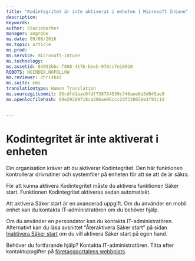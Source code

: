 ```yaml
---
title: "Kodintegritet är inte aktiverat i enheten | Microsoft Intune"
description: 
keywords: 
author: Staciebarker
manager: angrobe
ms.date: 09/08/2016
ms.topic: article
ms.prod: 
ms.service: microsoft-intune
ms.technology: 
ms.assetid: 84892bbc-f888-417b-bbeb-978cc7e10028
ROBOTS: NOINDEX,NOFOLLOW
ms.reviewer: chrisbal
ms.suite: ems
translationtype: Human Translation
ms.sourcegitcommit: 85cdfd1aac6fdf738754539c746aee8e5d045ae9
ms.openlocfilehash: 60e29209718ca206ae96ccc2df330650e2f93c1d


---
```



# Kodintegritet är inte aktiverat i enheten

Din organisation kräver att du aktiverar Kodintegritet. Den här funktionen kontrollerar drivrutiner och systemfiler på enheten för att se att de är säkra.

För att kunna aktivera Kodintegritet måste du aktivera funktionen Säker start. Funktionen Kodintegritet aktiveras sedan automatiskt.

Att aktivera Säker start är en avancerad uppgift. Om du använder en mobil enhet kan du kontakta IT-administratören om du behöver hjälp.

Om du använder en persondator kan du kontakta IT-administratören. Alternativt kan du läsa avsnittet “Återaktivera Säker start” på sidan [Inaktivera Säker start](https://msdn.microsoft.com/library/windows/hardware/dn898540(v=vs.85).aspx) om du vill aktivera Säker start på egen hand.

Behöver du fortfarande hjälp? Kontakta IT-administratören. Titta efter kontaktuppgifter på [företagsportalens webbplats](http://portal.manage.microsoft.com).



<!--HONumber=Oct16_HO2-->


